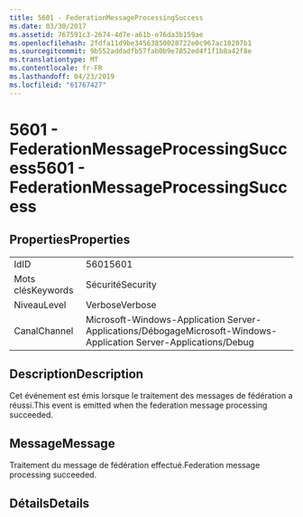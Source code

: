 ```yaml
---
title: 5601 - FederationMessageProcessingSuccess
ms.date: 03/30/2017
ms.assetid: 767591c3-2674-4d7e-a61b-e76da3b159ae
ms.openlocfilehash: 2fdfa11d9be34563850028722e0c967ac10207b1
ms.sourcegitcommit: 9b552addadfb57fab0b9e7852ed4f1f1b8a42f8e
ms.translationtype: MT
ms.contentlocale: fr-FR
ms.lasthandoff: 04/23/2019
ms.locfileid: "61767427"
---
```

# <a name="5601---federationmessageprocessingsuccess"></a><span data-ttu-id="c8004-102">5601 - FederationMessageProcessingSuccess</span><span class="sxs-lookup"><span data-stu-id="c8004-102">5601 - FederationMessageProcessingSuccess</span></span>
## <a name="properties"></a><span data-ttu-id="c8004-103">Properties</span><span class="sxs-lookup"><span data-stu-id="c8004-103">Properties</span></span>  
  
|||  
|-|-|  
|<span data-ttu-id="c8004-104">Id</span><span class="sxs-lookup"><span data-stu-id="c8004-104">ID</span></span>|<span data-ttu-id="c8004-105">5601</span><span class="sxs-lookup"><span data-stu-id="c8004-105">5601</span></span>|  
|<span data-ttu-id="c8004-106">Mots clés</span><span class="sxs-lookup"><span data-stu-id="c8004-106">Keywords</span></span>|<span data-ttu-id="c8004-107">Sécurité</span><span class="sxs-lookup"><span data-stu-id="c8004-107">Security</span></span>|  
|<span data-ttu-id="c8004-108">Niveau</span><span class="sxs-lookup"><span data-stu-id="c8004-108">Level</span></span>|<span data-ttu-id="c8004-109">Verbose</span><span class="sxs-lookup"><span data-stu-id="c8004-109">Verbose</span></span>|  
|<span data-ttu-id="c8004-110">Canal</span><span class="sxs-lookup"><span data-stu-id="c8004-110">Channel</span></span>|<span data-ttu-id="c8004-111">Microsoft-Windows-Application Server-Applications/Débogage</span><span class="sxs-lookup"><span data-stu-id="c8004-111">Microsoft-Windows-Application Server-Applications/Debug</span></span>|  
  
## <a name="description"></a><span data-ttu-id="c8004-112">Description</span><span class="sxs-lookup"><span data-stu-id="c8004-112">Description</span></span>  
 <span data-ttu-id="c8004-113">Cet événement est émis lorsque le traitement des messages de fédération a réussi.</span><span class="sxs-lookup"><span data-stu-id="c8004-113">This event is emitted when the federation message processing succeeded.</span></span>  
  
## <a name="message"></a><span data-ttu-id="c8004-114">Message</span><span class="sxs-lookup"><span data-stu-id="c8004-114">Message</span></span>  
 <span data-ttu-id="c8004-115">Traitement du message de fédération effectué.</span><span class="sxs-lookup"><span data-stu-id="c8004-115">Federation message processing succeeded.</span></span>  
  
## <a name="details"></a><span data-ttu-id="c8004-116">Détails</span><span class="sxs-lookup"><span data-stu-id="c8004-116">Details</span></span>

